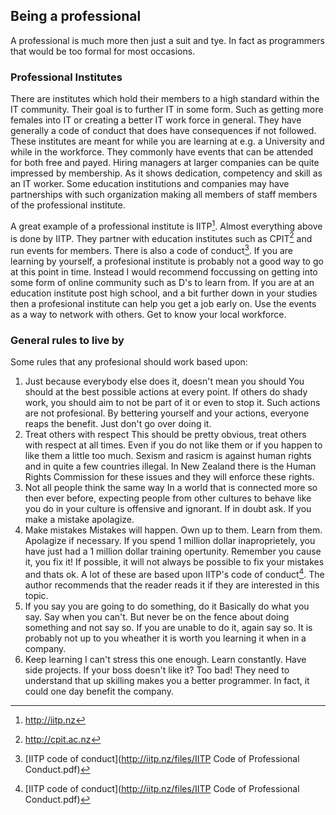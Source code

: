 ## Being a professional
A professional is much more then just a suit and tye. In fact as programmers that would be too formal for most occasions.

### Professional Institutes
There are institutes which hold their members to a high standard within the IT community. Their goal is to further IT in some form. Such as getting more females into IT or creating a better IT work force in general.
They have generally a code of conduct that does have consequences if not followed.
These institutes are meant for while you are learning at e.g. a University and while in the workforce. They commonly have events that can be attended for both free and payed. Hiring managers at larger companies can be quite impressed by membership. As it shows dedication, competency and skill as an IT worker.
Some education institutions and companies may have partnerships with such organization making all members of staff members of the professional institute.

A great example of a professional institute is IITP[^IITPwebsite]. Almost everything above is done by IITP. They partner with education institutes such as CPIT[^CPITwebsite] and run events for members. There is also a code of conduct[^IITPCodeOfConduct].
If you are learning by yourself, a profesional institute is probably not a good way to go at this point in time. Instead I would recommend foccussing on getting into some form of online community such as D's to learn from. If you are at an education institute post high school, and a bit further down in your studies then a profesional institute can help you get a job early on. Use the events as a way to network with others. Get to know your local workforce.

### General rules to live by
Some rules that any profesional should work based upon:
1. Just because everybody else does it, doesn't mean you should
    You should at the best possible actions at every point. If others do shady work, you should aim to not be part of it or even to stop it. Such actions are not profesional. By bettering yourself and your actions, everyone reaps the benefit. Just don't go over doing it.
2. Treat others with respect
    This should be pretty obvious, treat others with respect at all times. Even if you do not like them or if you happen to like them a little too much. Sexism and rasicm is against human rights and in quite a few countries illegal. In New Zealand there is the Human Rights Commission for these issues and they will enforce these rights.
3. Not all people think the same way
    In a world that is connected more so then ever before, expecting people from other cultures to behave like you do in your culture is offensive and ignorant. If in doubt ask. If you make a mistake apolagize.
4. Make mistakes
    Mistakes will happen. Own up to them. Learn from them. Apolagize if necessary. If you spend 1 million dollar inaproprietely, you have just had a 1 million dollar training opertunity. Remember you cause it, you fix it! If possible, it will not always be possible to fix your mistakes and thats ok.
A lot of these are based upon IITP's code of conduct[^IITPCodeOfConduct]. The author recommends that the reader reads it if they are interested in this topic.
5. If you say you are going to do something, do it
    Basically do what you say. Say when you can't. But never be on the fence about doing something and not say so. If you are unable to do it, again say so. It is probably not up to you wheather it is worth you learning it when in a company.
6. Keep learning
    I can't stress this one enough. Learn constantly. Have side projects. If your boss doesn't like it? Too bad! They need to understand that up skilling makes you a better programmer. In fact, it could one day benefit the company.


[^IITPwebsite]: http://iitp.nz
[^IITPCodeOfConduct]: [IITP code of conduct](http://iitp.nz/files/IITP Code of Professional Conduct.pdf)
[^CPITwebsite]: http://cpit.ac.nz